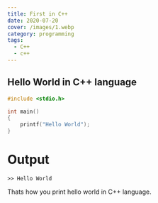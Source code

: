 ```yaml
---
title: First in C++
date: 2020-07-20
cover: /images/1.webp
category: programming
tags:
  - C++
  - c++
---
```


## Hello World in C++ language

```c++
#include <stdio.h>

int main()
{
    printf("Hello World");
}
```
# Output
```
>> Hello World
```

Thats how you print hello world in C++ language.
